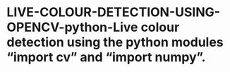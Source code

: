 # LIVE-COLOUR-DETECTION-USING-OPENCV-python-Live colour detection using the python modules “import cv” and “import numpy”.
